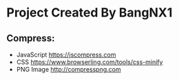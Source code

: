 # Project Created By BangNX1

## Compress:
- JavaScript https://jscompress.com
- CSS https://www.browserling.com/tools/css-minify
- PNG Image http://compresspng.com
